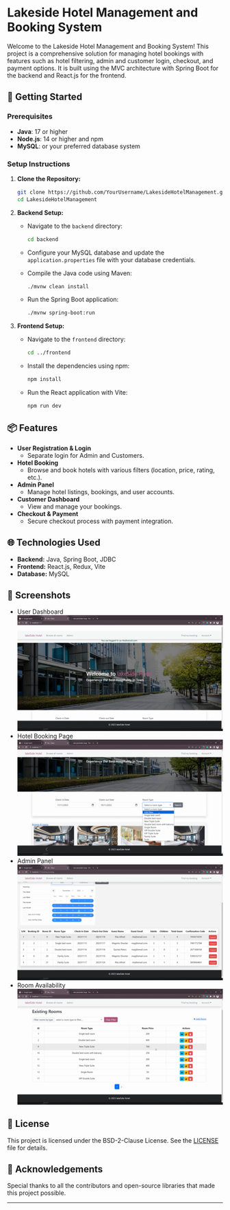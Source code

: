 # Lakeside Hotel Management and Booking System

Welcome to the Lakeside Hotel Management and Booking System! This project is a comprehensive solution for managing hotel bookings with features such as hotel filtering, admin and customer login, checkout, and payment options. It is built using the MVC architecture with Spring Boot for the backend and React.js for the frontend.

## 🚀 Getting Started

### Prerequisites
- **Java**: 17 or higher
- **Node.js**: 14 or higher and npm
- **MySQL**: or your preferred database system

### Setup Instructions

1. **Clone the Repository:**

    ```bash
    git clone https://github.com/YourUsername/LakesideHotelManagement.git
    cd LakesideHotelManagement
    ```

2. **Backend Setup:**

    - Navigate to the `backend` directory:
      ```bash
      cd backend
      ```

    - Configure your MySQL database and update the `application.properties` file with your database credentials.

    - Compile the Java code using Maven:
      ```bash
      ./mvnw clean install
      ```

    - Run the Spring Boot application:
      ```bash
      ./mvnw spring-boot:run
      ```

3. **Frontend Setup:**

    - Navigate to the `frontend` directory:
      ```bash
      cd ../frontend
      ```

    - Install the dependencies using npm:
      ```bash
      npm install
      ```

    - Run the React application with Vite:
      ```bash
      npm run dev
      ```

## 📦 Features

- **User Registration & Login**
  - Separate login for Admin and Customers.
- **Hotel Booking**
  - Browse and book hotels with various filters (location, price, rating, etc.).
- **Admin Panel**
  - Manage hotel listings, bookings, and user accounts.
- **Customer Dashboard**
  - View and manage your bookings.
- **Checkout & Payment**
  - Secure checkout process with payment integration.

## 🌐 Technologies Used

- **Backend:** Java, Spring Boot, JDBC
- **Frontend:** React.js, Redux, Vite
- **Database:** MySQL

## 📸 Screenshots

-  User Dashboard
  ![User Dashboard](screenshots/1.png)
- Hotel Booking Page
  ![Hotel Booking Page](screenshots/2.png)
-  Admin Panel
  ![Admin Panel](screenshots/3.png)
-  Room Availability
  ![Room Availability](screenshots/4.png)

## 📄 License

This project is licensed under the BSD-2-Clause License. See the [LICENSE](LICENSE) file for details.

## 🎉 Acknowledgements

Special thanks to all the contributors and open-source libraries that made this project possible.

---
